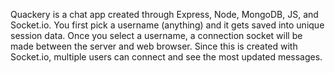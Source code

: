 Quackery is a chat app created through Express, Node, MongoDB, JS, and Socket.io. You first pick a username (anything) and it gets saved into unique session data.
Once you select a username, a connection socket will be made between the server and web browser. Since this is created with Socket.io, multiple users can connect and see
the most updated messages.
